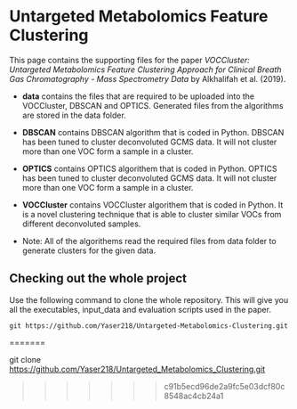 # Untargeted Metabolomics Feature Clustering

This page contains the supporting files for the paper *VOCCluster: Untargeted Metabolomics Feature Clustering Approach for Clinical Breath Gas Chromatography - Mass Spectrometry Data* by Alkhalifah et al. (2019).

- **data**  contains the files that are required to be uploaded into the VOCCluster, DBSCAN and OPTICS. Generated files from the algorithms are stored in the data folder.

- **DBSCAN** contains DBSCAN algorithm that is coded in Python. DBSCAN has been tuned to cluster deconvoluted GCMS data. It will not cluster more than one VOC form a sample in a cluster.

- **OPTICS** contains OPTICS algorithem that is coded in Python. OPTICS has been tuned to cluster deconvoluted GCMS data. It will not cluster more than one VOC form a sample in a cluster.

- **VOCCluster** contains VOCCluster algorithem that is coded in Python. It is a novel clustering technique that is able to cluster similar VOCs from different deconvoluted samples.

- Note: All of the algorithems read the required files from data folder to generate clusters for the given data.



## Checking out the whole project

Use the following command to clone the whole repository. This will give you all the executables, input_data and evaluation scripts used in the paper.


```
git https://github.com/Yaser218/Untargeted-Metabolomics-Clustering.git
```
=======

  git clone https://github.com/Yaser218/Untargeted_Metabolomics_Clustering.git

>>>>>>> c91b5ecd96de2a9fc5e03dcf80c8548ac4cb24a1
